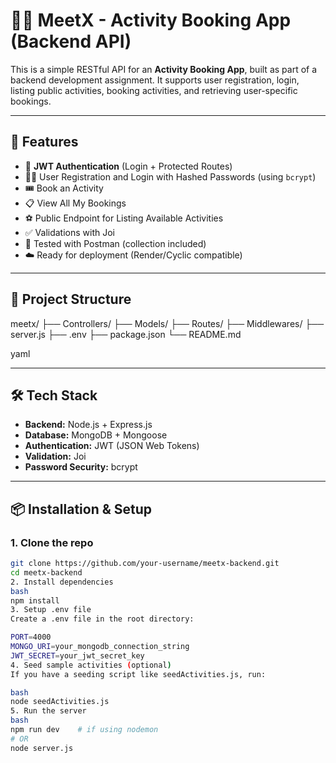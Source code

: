# 🏃‍♂️ MeetX - Activity Booking App (Backend API)

This is a simple RESTful API for an **Activity Booking App**, built as part of a backend development assignment. It supports user registration, login, listing public activities, booking activities, and retrieving user-specific bookings.

---

## 🚀 Features

- 🔐 **JWT Authentication** (Login + Protected Routes)
- 🧍‍♂️ User Registration and Login with Hashed Passwords (using `bcrypt`)
- 🎟️ Book an Activity
- 📋 View All My Bookings
- ⚽ Public Endpoint for Listing Available Activities
- ✅ Validations with Joi
- 🧪 Tested with Postman (collection included)
- ☁️ Ready for deployment (Render/Cyclic compatible)

---

## 📁 Project Structure

meetx/
├── Controllers/
├── Models/
├── Routes/
├── Middlewares/
├── server.js
├── .env
├── package.json
└── README.md

yaml

---

## 🛠️ Tech Stack

- **Backend:** Node.js + Express.js
- **Database:** MongoDB + Mongoose
- **Authentication:** JWT (JSON Web Tokens)
- **Validation:** Joi
- **Password Security:** bcrypt

---

## 📦 Installation & Setup

### 1. Clone the repo

```bash
git clone https://github.com/your-username/meetx-backend.git
cd meetx-backend
2. Install dependencies
bash
npm install
3. Setup .env file
Create a .env file in the root directory:

PORT=4000
MONGO_URI=your_mongodb_connection_string
JWT_SECRET=your_jwt_secret_key
4. Seed sample activities (optional)
If you have a seeding script like seedActivities.js, run:

bash
node seedActivities.js
5. Run the server
bash
npm run dev    # if using nodemon
# OR
node server.js


